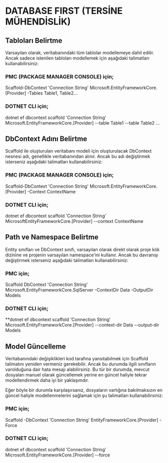 # DATABASE FIRST (TERSİNE MÜHENDİSLİK)

## Tabloları Belirtme

Varsayılan olarak, veritabanındaki tüm tablolar modellemeye dahil edilir. Ancak sadece istenilen tabloları modellemek için aşağıdaki talimatları kullanabilirsiniz:

### PMC (PACKAGE MANAGER CONSOLE) için;

Scaffold-DbContext 'Connection String' Microsoft.EntityFrameworkCore.[Provider] -Tables Table1, Table2...

### DOTNET CLI için;

dotnet ef dbcontext scaffold 'Connection String' Microsoft.EntityFrameworkCore.[Provider] --table Table1 --table Table2 ...


## DbContext Adını Belirtme

Scaffold ile oluşturulan veritabanı modeli için oluşturulacak DbContext nesnesi adı, genellikle veritabanından alınır. Ancak bu adı değiştirmek isterseniz aşağıdaki talimatları kullanabilirsiniz:

### PMC (PACKAGE MANAGER CONSOLE) için;

Scaffold-DbContext 'Connection String' Microsoft.EntityFrameworkCore.[Provider] -Context ContextName


### DOTNET CLI için;

dotnet ef dbcontext scaffold 'Connection String' MicrosoftEntityFrameworkCore.[Provider] --context ContextName


## Path ve Namespace Belirtme

Entity sınıfları ve DbContext sınıfı, varsayılan olarak direkt olarak proje kök dizinine ve projenin varsayılan namespace'ini kullanır. Ancak bu davranışı değiştirmek isterseniz aşağıdaki talimatları kullanabilirsiniz:

### PMC için;

Scaffold DbContext 'Connection String' Microsoft.EntityFrameworkCore.SqlServer -ContextDir Data -OutputDir Models

### DOTNET CLI için;

**dotnet ef dbcontext scaffold 'Connection String' Microsoft.EntityFrameworkCore.[Provider] --context-dir Data --output-dir Models


## Model Güncelleme

Veritabanındaki değişiklikleri kod tarafına yansıtabilmek için Scaffold talimatını yeniden vermeniz gerekebilir. Ancak bu durumda ilgili sınıfların varolduğuna dair hata mesajı alabilirsiniz. Bu tür bir durumda, mevcut dosyaları manuel olarak güncellemek yerine en güncel haliyle tekrar modellendirmek daha iyi bir yaklaşımdır.

Eğer böyle bir durumla karşılaşırsanız, dosyaların varlığına bakılmaksızın en güncel haliyle modellenmelerini sağlamak için şu talimatları kullanabilirsiniz:

### PMC için;

Scaffold -DbContext 'Connection String' EntityFrameworkCore.[Provider] -Force


### DOTNET CLI için;

dotnet ef dbcontext scaffold 'Connection String' Microsoft.EntityFrameworkCore.[Provider] --force




